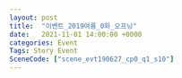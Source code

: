```yaml
---
layout: post
title:  "이벤트_2019여름_0화_오프닝"
date:   2021-11-01 14:00:00 +0000
categories: Event
Tags: Story Event
SceneCode: ["scene_evt190627_cp0_q1_s10"]
---
```

